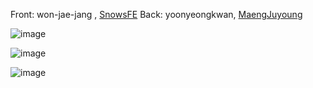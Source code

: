 Front: won-jae-jang , <a href = "https://github.com/SnowsFE">SnowsFE<a/> Back: yoonyeongkwan, <a href = "[https://github.com/SnowsFE](https://github.com/MaengJuyoung)">MaengJuyoung<a/>

![image](https://github.com/won-jae-jang/code-room/assets/108388488/628980cf-11b1-4126-9ce6-02d68d4bc3cd)

![image](https://github.com/won-jae-jang/code-room/assets/108388488/7b1a66d2-3323-41f9-bf4c-dae18c68fb72)

![image](https://github.com/won-jae-jang/code-room/assets/108388488/93bc5c44-82a2-4b7e-9080-f520f10e6792)
